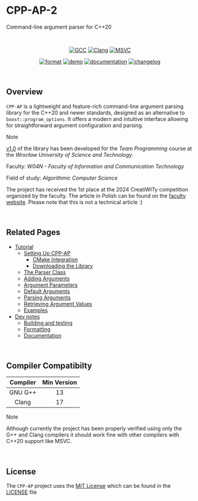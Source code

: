 <h1>
  CPP-AP-2
  <a href="https://github.com/SpectraL519/cpp-ap" target="_blank">
    <i class="fa fa-github" style="font-size: 1.3em; margin-left: 6px; position: relative; top: -0.08em;"></i>
  </a>
</h1>

Command-line argument parser for C++20

<br />

<div align="center">

[![GCC](https://github.com/SpectraL519/cpp-ap/actions/workflows/gcc.yaml/badge.svg)](https://github.com/SpectraL519/cpp-ap/actions/workflows/gcc)
[![Clang](https://github.com/SpectraL519/cpp-ap/actions/workflows/clang.yaml/badge.svg)](https://github.com/SpectraL519/cpp-ap/actions/workflows/clang)
[![MSVC](https://github.com/SpectraL519/cpp-ap/actions/workflows/msvc.yaml/badge.svg)](https://github.com/SpectraL519/cpp-ap/actions/workflows/msvc)

</div>

<div align="center">

[![format](https://github.com/SpectraL519/cpp-ap/actions/workflows/format.yaml/badge.svg)](https://github.com/SpectraL519/cpp-ap/actions/workflows/format)
[![demo](https://github.com/SpectraL519/cpp-ap/actions/workflows/demo.yaml/badge.svg)](https://github.com/SpectraL519/cpp-ap/actions/workflows/demo)
[![documentation](https://github.com/SpectraL519/cpp-ap/actions/workflows/documentation.yaml/badge.svg)](https://github.com/SpectraL519/cpp-ap/actions/workflows/documentation)
[![changelog](https://img.shields.io/badge/changelog-blue.svg?logo=github)](https://github.com/SpectraL519/cpp-ap/releases)

</div>

<br />

## Overview

`CPP-AP` is a lightweight and feature-rich command-line argument parsing library for the C++20 and newer standards, designed as an alternative to `boost::program_options`. It offers a modern and intuitive interface allowing for straightforward argument configuration and parsing.

> [!NOTE]
>
> [v1.0](https://github.com/SpectraL519/cpp-ap/commit/9a9e5360766b732f322ae2efe3cf5ec5f9268eef) of the library has been developed for the *Team Programming* course at the *Wrocław University of Science and Technology*.
>
> Faculty: *W04N - Faculty of Information and Communication Technology*
>
> Field of study: *Algorithmic Computer Science*
>
> The project has received the 1st place at the 2024 CreatiWITy competition organized by the faculty. The article in Polish can be found on the [faculty website](https://wit.pwr.edu.pl/aktualnosci/oto-laureaci-konkursu-creatiwity-273.html). Please note that this is not a technical article :)

<br />

## Related Pages

- [Tutorial](/docs/tutorial.md#tutorial)
  - [Setting Up CPP-AP](/docs/tutorial.md#setting-up-cpp-ap)
    - [CMake Integration](/docs/tutorial.md#cmake-integration)
    - [Downloading the Library](/docs/tutorial.md#downloading-the-library)
  - [The Parser Class](/docs/tutorial.md#the-parser-class)
  - [Adding Arguments](/docs/tutorial.md#adding-arguments)
  - [Argument Parameters](/docs/tutorial.md#argument-parameters)
  - [Default Arguments](/docs/tutorial.md#default-arguments)
  - [Parsing Arguments](/docs/tutorial.md#parsing-arguments)
  - [Retrieving Argument Values](/docs/tutorial.md#retrieving-argument-values)
  - [Examples](/docs/tutorial.md#examples)
- [Dev notes](/docs/dev_notes.md#dev-notes)
  - [Building and testing](/docs/dev_notes.md#building-and-testing)
  - [Formatting](/docs/dev_notes.md#formatting)
  - [Documentation](/docs/dev_notes.md#documentation)

<br />

## Compiler Compatibilty

| Compiler | Min Version |
| :-: | :-: |
| GNU G++ | 13 |
| Clang | 17 |

> [!NOTE]
>
> Although currently the project has been properly verified using only the G++ and Clang compilers it should work fine with other compilers with C++20 support like MSVC.

<br />

## License

The `CPP-AP` project uses the [MIT License](https://mit-license.org/) which can be found in the [LICENSE](/LICENSE.md#mit-license) file

